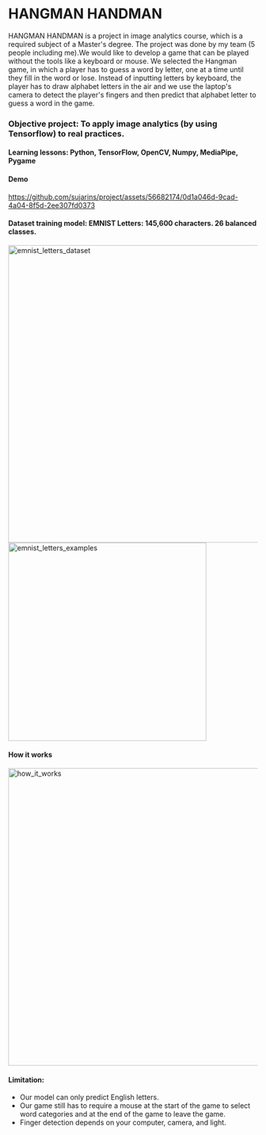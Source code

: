 # HANGMAN HANDMAN
HANGMAN HANDMAN is a project in image analytics course, which is a required subject of a Master's degree. The project was done by my team (5 people including me).We would like to develop a game that can be played without the tools like a keyboard or mouse. We selected the Hangman game, in which a player has to guess a word by letter, one at a time until they fill in the word or lose. Instead of inputting letters by keyboard, the player has to draw alphabet letters in the air and we use the laptop's camera to detect the player's fingers and then predict that alphabet letter to guess a word in the game.

### Objective project: To apply image analytics (by using Tensorflow) to real practices.
#### Learning lessons: Python, TensorFlow, OpenCV, Numpy, MediaPipe, Pygame

#### Demo
https://github.com/sujarins/project/assets/56682174/0d1a046d-9cad-4a04-8f5d-2ee307fd0373

#### Dataset training model: EMNIST Letters: 145,600 characters. 26 balanced classes.
<img width="600" alt="emnist_letters_dataset" src="https://github.com/sujarins/project/assets/56682174/2ed25149-7c9e-4929-b6e9-6407d2d3e31f">
<img width="400" alt="emnist_letters_examples" src="https://github.com/sujarins/project/assets/56682174/15fa37b4-8aeb-49e8-8c22-fe4e1401864b">

#### How it works
<img width="600" alt="how_it_works" src="https://github.com/sujarins/project/assets/56682174/0ed37587-6819-4082-9279-a6d9fdadf66f">


#### Limitation:
- Our model can only predict English letters.
- Our game still has to require a mouse at the start of the game to select word categories and at the end of the game to leave the game.
- Finger detection depends on your computer, camera, and light.
